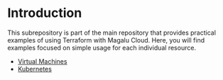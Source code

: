 # Introduction

This subrepository is part of the main repository that provides practical examples of using Terraform with Magalu Cloud. Here, you will find examples focused on simple usage for each individual resource.

- [Virtual Machines](/simple/virtual-machines/)
- [Kubernetes](/simple/kubernetes/)